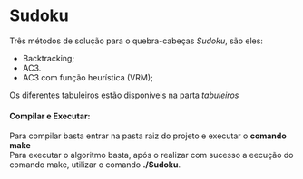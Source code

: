 # **Sudoku**<br/>

Três métodos de solução para o quebra-cabeças *Sudoku*, são eles:

- Backtracking;
- AC3.
- AC3 com função heurística (VRM);

Os diferentes tabuleiros estão disponíveis na parta *tabuleiros*

#### Compilar e Executar:

Para compilar basta entrar na pasta raiz do projeto e executar o **comando make**<br/>
Para executar o algoritmo basta, após o realizar com sucesso a eecução do comando make, utilizar o comando **./Sudoku**.<br/>